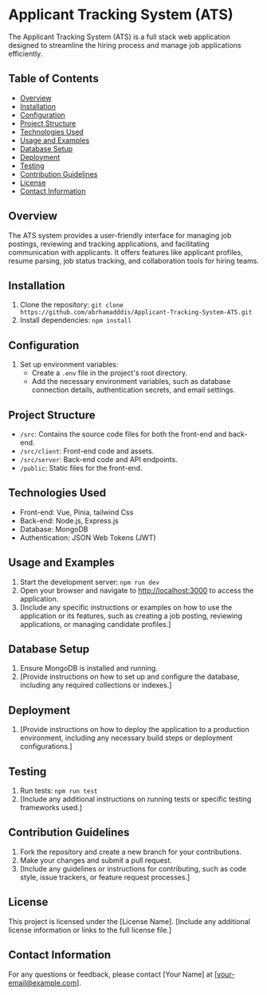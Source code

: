 # Applicant Tracking System (ATS)

The Applicant Tracking System (ATS) is a full stack web application designed to streamline the hiring process and manage job applications efficiently.

## Table of Contents
- [Overview](#overview)
- [Installation](#installation)
- [Configuration](#configuration)
- [Project Structure](#project-structure)
- [Technologies Used](#technologies-used)
- [Usage and Examples](#usage-and-examples)
- [Database Setup](#database-setup)
- [Deployment](#deployment)
- [Testing](#testing)
- [Contribution Guidelines](#contribution-guidelines)
- [License](#license)
- [Contact Information](#contact-information)

## Overview
The ATS system provides a user-friendly interface for managing job postings, reviewing and tracking applications, and facilitating communication with applicants. It offers features like applicant profiles, resume parsing, job status tracking, and collaboration tools for hiring teams.

## Installation
1. Clone the repository: `git clone https://github.com/abrhamadddis/Applicant-Tracking-System-ATS.git`
2. Install dependencies: `npm install`

## Configuration
1. Set up environment variables:
   - Create a `.env` file in the project's root directory.
   - Add the necessary environment variables, such as database connection details, authentication secrets, and email settings.

## Project Structure
- `/src`: Contains the source code files for both the front-end and back-end.
- `/src/client`: Front-end code and assets.
- `/src/server`: Back-end code and API endpoints.
- `/public`: Static files for the front-end.

## Technologies Used
- Front-end: Vue, Pinia, tailwind Css
- Back-end: Node.js, Express.js
- Database: MongoDB
- Authentication: JSON Web Tokens (JWT)

## Usage and Examples
1. Start the development server: `npm run dev`
2. Open your browser and navigate to [http://localhost:3000](http://localhost:3000) to access the application.
3. [Include any specific instructions or examples on how to use the application or its features, such as creating a job posting, reviewing applications, or managing candidate profiles.]

## Database Setup
1. Ensure MongoDB is installed and running.
2. [Provide instructions on how to set up and configure the database, including any required collections or indexes.]

## Deployment
1. [Provide instructions on how to deploy the application to a production environment, including any necessary build steps or deployment configurations.]

## Testing
1. Run tests: `npm run test`
2. [Include any additional instructions on running tests or specific testing frameworks used.]

## Contribution Guidelines
1. Fork the repository and create a new branch for your contributions.
2. Make your changes and submit a pull request.
3. [Include any guidelines or instructions for contributing, such as code style, issue trackers, or feature request processes.]

## License
This project is licensed under the [License Name]. [Include any additional license information or links to the full license file.]

## Contact Information
For any questions or feedback, please contact [Your Name] at [your-email@example.com].
